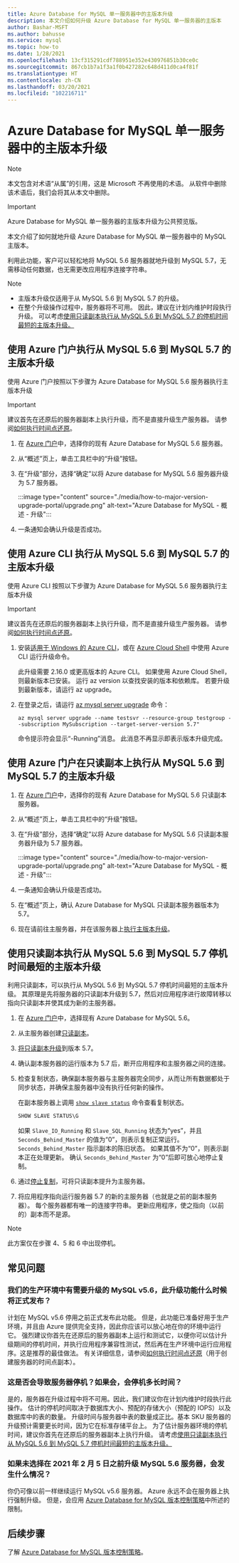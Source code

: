```yaml
---
title: Azure Database for MySQL 单一服务器中的主版本升级
description: 本文介绍如何升级 Azure Database for MySQL 单一服务器的主版本
author: Bashar-MSFT
ms.author: bahusse
ms.service: mysql
ms.topic: how-to
ms.date: 1/28/2021
ms.openlocfilehash: 13cf315291cdf788951e352e430976851b30ce0c
ms.sourcegitcommit: 867cb1b7a1f3a1f0b427282c648d411d0ca4f81f
ms.translationtype: HT
ms.contentlocale: zh-CN
ms.lasthandoff: 03/20/2021
ms.locfileid: "102216711"
---
```

# <a name="major-version-upgrade-in-azure-database-for-mysql-single-server"></a>Azure Database for MySQL 单一服务器中的主版本升级

> [!NOTE]
> 本文包含对术语“从属”的引用，这是 Microsoft 不再使用的术语。 从软件中删除该术语后，我们会将其从本文中删除。
>

> [!IMPORTANT]
> Azure Database for MySQL 单一服务器的主版本升级为公共预览版。

本文介绍了如何就地升级 Azure Database for MySQL 单一服务器中的 MySQL 主版本。

利用此功能，客户可以轻松地将 MySQL 5.6 服务器就地升级到 MySQL 5.7，无需移动任何数据，也无需更改应用程序连接字符串。

> [!Note]
> * 主版本升级仅适用于从 MySQL 5.6 到 MySQL 5.7 的升级。
> * 在整个升级操作过程中，服务器将不可用。 因此，建议在计划内维护时段执行升级。 可以考虑[使用只读副本执行从 MySQL 5.6 到 MySQL 5.7 的停机时间最短的主版本升级。](#perform-minimal-downtime-major-version-upgrade-from-mysql-56-to-mysql-57-using-read-replicas)

## <a name="perform-major-version-upgrade-from-mysql-56-to-mysql-57-using-azure-portal"></a>使用 Azure 门户执行从 MySQL 5.6 到 MySQL 5.7 的主版本升级

使用 Azure 门户按照以下步骤为 Azure Database for MySQL 5.6 服务器执行主版本升级

> [!IMPORTANT]
> 建议首先在还原后的服务器副本上执行升级，而不是直接升级生产服务器。 请参阅[如何执行时间点还原](howto-restore-server-portal.md#point-in-time-restore)。

1. 在 [Azure 门户](https://portal.azure.com/)中，选择你的现有 Azure Database for MySQL 5.6 服务器。

2. 从“概述”页上，单击工具栏中的“升级”按钮。

3. 在“升级”部分，选择“确定”以将 Azure database for MySQL 5.6 服务器升级为 5.7 服务器。

   :::image type="content" source="./media/how-to-major-version-upgrade-portal/upgrade.png" alt-text="Azure Database for MySQL - 概述 - 升级":::

4. 一条通知会确认升级是否成功。


## <a name="perform-major-version-upgrade-from-mysql-56-to-mysql-57-using-azure-cli"></a>使用 Azure CLI 执行从 MySQL 5.6 到 MySQL 5.7 的主版本升级

使用 Azure CLI 按照以下步骤为 Azure Database for MySQL 5.6 服务器执行主版本升级

> [!IMPORTANT]
> 建议首先在还原后的服务器副本上执行升级，而不是直接升级生产服务器。 请参阅[如何执行时间点还原](howto-restore-server-cli.md#server-point-in-time-restore)。

1. 安装[适用于 Windows 的 Azure CLI](/cli/azure/install-azure-cli)，或在 [Azure Cloud Shell](../cloud-shell/overview.md) 中使用 Azure CLI 运行升级命令。 
 
   此升级需要 2.16.0 或更高版本的 Azure CLI。 如果使用 Azure Cloud Shell，则最新版本已安装。 运行 az version 以查找安装的版本和依赖库。 若要升级到最新版本，请运行 az upgrade。

2. 在登录之后，请运行 [az mysql server upgrade](/cli/azure/mysql/server#az_mysql_server_upgrade) 命令：

   ```azurecli
   az mysql server upgrade --name testsvr --resource-group testgroup --subscription MySubscription --target-server-version 5.7"
   ```
   
   命令提示符会显示“-Running”消息。 此消息不再显示即表示版本升级完成。

## <a name="perform-major-version-upgrade-from-mysql-56-to-mysql-57-on-read-replica-using-azure-portal"></a>使用 Azure 门户在只读副本上执行从 MySQL 5.6 到 MySQL 5.7 的主版本升级

1. 在 [Azure 门户](https://portal.azure.com/)中，选择你的现有 Azure Database for MySQL 5.6 只读副本服务器。

2. 从“概述”页上，单击工具栏中的“升级”按钮。

3. 在“升级”部分，选择“确定”以将 Azure database for MySQL 5.6 只读副本服务器升级为 5.7 服务器。

   :::image type="content" source="./media/how-to-major-version-upgrade-portal/upgrade.png" alt-text="Azure Database for MySQL - 概述 - 升级":::

4. 一条通知会确认升级是否成功。

5. 在“概述”页上，确认 Azure Database for MySQL 只读副本服务器版本为 5.7。

6. 现在请前往主服务器，并在该服务器上[执行主版本升级](#perform-major-version-upgrade-from-mysql-56-to-mysql-57-using-azure-portal)。

## <a name="perform-minimal-downtime-major-version-upgrade-from-mysql-56-to-mysql-57-using-read-replicas"></a>使用只读副本执行从 MySQL 5.6 到 MySQL 5.7 停机时间最短的主版本升级

利用只读副本，可以执行从 MySQL 5.6 到 MySQL 5.7 停机时间最短的主版本升级。 其原理是先将服务器的只读副本升级到 5.7，然后对应用程序进行故障转移以指向只读副本并使其成为新的主服务器。

1. 在 [Azure 门户](https://portal.azure.com/)中，选择现有 Azure Database for MySQL 5.6。

2. 从主服务器创建[只读副本](./concepts-read-replicas.md#create-a-replica)。

3. [将只读副本升级](#perform-major-version-upgrade-from-mysql-56-to-mysql-57-on-read-replica-using-azure-portal)到版本 5.7。

4. 确认副本服务器的运行版本为 5.7 后，断开应用程序和主服务器之间的连接。
 
5. 检查复制状态，确保副本服务器与主服务器完全同步，从而让所有数据都处于同步状态，并确保主服务器中没有执行任何新的操作。

   在副本服务器上调用 [`show slave status`](https://dev.mysql.com/doc/refman/5.7/en/show-slave-status.html) 命令查看复制状态。

   ```sql
   SHOW SLAVE STATUS\G
   ```

   如果 `Slave_IO_Running` 和 `Slave_SQL_Running` 状态为“yes”，并且 `Seconds_Behind_Master` 的值为“0”，则表示复制正常运行。 `Seconds_Behind_Master` 指示副本的陈旧状态。 如果其值不为“0”，则表示副本正在处理更新。 确认 `Seconds_Behind_Master` 为“0”后即可放心地停止复制。

6. 通过[停止复制](./howto-read-replicas-portal.md#stop-replication-to-a-replica-server)，可将只读副本提升为主服务器。

7. 将应用程序指向运行服务器 5.7 的新的主服务器（也就是之前的副本服务器）。 每个服务器都有唯一的连接字符串。 更新应用程序，使之指向（以前的）副本而不是源。

> [!Note]
> 此方案仅在步骤 4、5 和 6 中出现停机。


## <a name="frequently-asked-questions"></a>常见问题

### <a name="when-will-this-upgrade-feature-be-ga-as-we-have-mysql-v56-in-our-production-environment-that-we-need-to-upgrade"></a>我们的生产环境中有需要升级的 MySQL v5.6，此升级功能什么时候将正式发布？

计划在 MySQL v5.6 停用之前正式发布此功能。 但是，此功能已准备好用于生产环境，并且由 Azure 提供完全支持，因此你应该可以放心地在你的环境中运行它。 强烈建议你首先在还原后的服务器副本上运行和测试它，以便你可以估计升级期间的停机时间，并执行应用程序兼容性测试，然后再在生产环境中运行应用程序。这是推荐的最佳做法。 有关详细信息，请参阅[如何执行时间点还原](howto-restore-server-portal.md#point-in-time-restore)（用于创建服务器的时间点副本）。 

### <a name="will-this-cause-downtime-of-the-server-and-if-so-how-long"></a>这是否会导致服务器停机？如果会，会停机多长时间？

是的，服务器在升级过程中将不可用。因此，我们建议你在计划内维护时段执行此操作。 估计的停机时间取决于数据库大小、预配的存储大小（预配的 IOPS）以及数据库中的表的数量。 升级时间与服务器中表的数量成正比。基本 SKU 服务器的升级预计需要更长时间，因为它在标准存储平台上。 为了估计服务器环境的停机时间，建议你首先在还原后的服务器副本上执行升级。 请考虑[使用只读副本执行从 MySQL 5.6 到 MySQL 5.7 停机时间最短的主版本升级。](#perform-minimal-downtime-major-version-upgrade-from-mysql-56-to-mysql-57-using-read-replicas)

### <a name="what-will-happen-if-we-do-not-choose-to-upgrade-our-mysql-v56-server-before-february-5-2021"></a>如果未选择在 2021 年 2 月 5 日之前升级 MySQL 5.6 服务器，会发生什么情况？

你仍可像以前一样继续运行 MySQL v5.6 服务器。 Azure 永远不会在服务器上执行强制升级。 但是，会应用 [Azure Database for MySQL 版本控制策略](concepts-version-policy.md)中所述的限制。

## <a name="next-steps"></a>后续步骤

了解 [Azure Database for MySQL 版本控制策略](concepts-version-policy.md)。